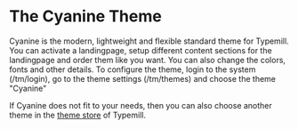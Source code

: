 # The Cyanine Theme

Cyanine is the modern, lightweight and flexible standard theme for Typemill. You can activate a landingpage, setup different content sections for the landingpage and order them like you want. You can also change the colors, fonts and other details. To configure the theme, login to the system (/tm/login), go to the theme settings (/tm/themes) and choose the theme "Cyanine"

If Cyanine does not fit to your needs, then you can also choose another theme in the [theme store](https://themes.typemill.net) of Typemill.

